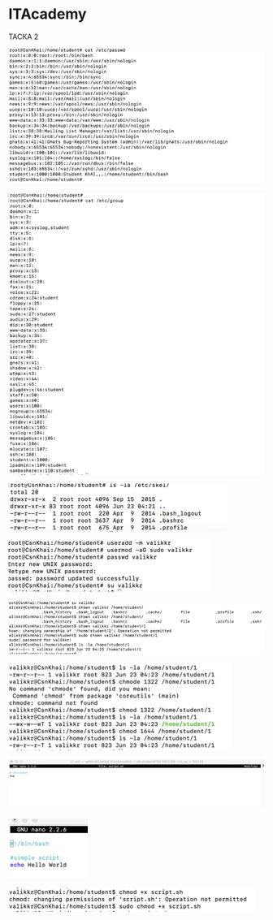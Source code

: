 # ITAcademy

ТАСКА 2



![alt text](https://github.com/valikkr/ITAcademy/blob/main/task2/Screenshot%20at%20Jun%2023%2015-02-55.png "задание2")
​
![alt text](https://github.com/valikkr/ITAcademy/blob/main/task2/Screenshot%20at%20Jun%2023%2015-03-17.png "задание2")

![alt text](https://github.com/valikkr/ITAcademy/blob/main/task2/Screenshot%20at%20Jun%2023%2015-06-18.png "задание2")

![alt text](https://github.com/valikkr/ITAcademy/blob/main/task2/Screenshot%20at%20Jun%2023%2015-10-14.png "задание2")

![alt text](https://github.com/valikkr/ITAcademy/blob/main/task2/Screenshot%20at%20Jun%2023%2015-13-23.png "задание2")

![alt text](https://github.com/valikkr/ITAcademy/blob/main/task2/Screenshot%20at%20Jun%2023%2015-17-48.png "задание2")

![alt text](https://github.com/valikkr/ITAcademy/blob/main/task2/Screenshot%20at%20Jun%2023%2015-20-05.png "задание2")

![alt text](https://github.com/valikkr/ITAcademy/blob/main/task2/Screenshot%20at%20Jun%2023%2015-26-35.png "задание2")

![alt text](https://github.com/valikkr/ITAcademy/blob/main/task2/Screenshot%20at%20Jun%2023%2015-27-07.png "задание2")
